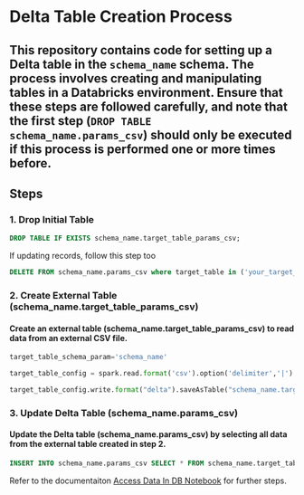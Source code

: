 # Delta Table Creation Process

## This repository contains code for setting up a Delta table in the `schema_name` schema. The process involves creating and manipulating tables in a Databricks environment. Ensure that these steps are followed carefully, and note that the first step (`DROP TABLE schema_name.params_csv`) should only be executed if this process is performed one or more times before.

## Steps

### 1. Drop Initial Table
```sql
DROP TABLE IF EXISTS schema_name.target_table_params_csv;
```
If updating records, follow this step too
```sql
DELETE FROM schema_name.params_csv where target_table in ('your_target_table')
```
### 2. Create External Table (schema_name.target_table_params_csv)
#### Create an external table (schema_name.target_table_params_csv) to read data from an external CSV file.

```python
target_table_schema_param='schema_name'

target_table_config = spark.read.format('csv').option('delimiter','|').option('header','true').option('inferSchema','true').load('/mnt/path/to/target/table/csv')

target_table_config.write.format("delta").saveAsTable("schema_name.target_table_params_csv")
```

### 3. Update Delta Table (schema_name.params_csv)
#### Update the Delta table (schema_name.params_csv) by selecting all data from the external table created in step 2.

```sql
INSERT INTO schema_name.params_csv SELECT * FROM schema_name.target_table_params_csv
```

Refer to the documentaiton [Access Data In DB Notebook](DynamicParamsAllocation.md) for further steps.